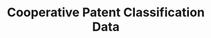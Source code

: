 ---
layout: default
bigquery: https://console.cloud.google.com/bigquery?p=patents-public-data&d=cpc&page=dataset
citation: '“Cooperative Patent Classification” by the EPO and USPTO, for public use. '
contributors: EPO, USPTO
cost: None
description: Cooperative Patent Classification Data contains the scheme and definitions
  of the Cooperative Patent Classification system for classifying patent documents.
  The CPC is the result of a partnership between the EPO and the USPTO in their joint
  effort to develop a common, internationally compatible classification system for
  technical documents, in particular patent publications, which will be used by both
  offices in the patent granting process
documentation: https://www.cooperativepatentclassification.org/cpcSchemeAndDefinitions
last_edit: 04/08/2022, 03:07:02
location: https://www.cooperativepatentclassification.org/index
maintained_by: USPTO, EPO
schema_fields:
- glossary
- sizeCache
- level
- titleFull
- residual_references
- symbol
- applicationReferences
- not_allocatable
- notAllocatable
- breakdownCode
- residualReferences
- synonyms
- title_part
- children
- application_references
- childGroups
- additional_only
- status
- informative_references
- informativeReferences
- limitingReferences
- title_full
- breakdown_code
- limiting_references
- date_revised
- ipcConcordant
- dateRevised
- ipc_concordant
- definition
- child_groups
- parents
- titlePart
shortname: cooperative_patent_classification
tags:
- patents
- science
title: Cooperative Patent Classification Data
uuid: 984374a7-16e9-4b35-9445-458daceb01bf
---